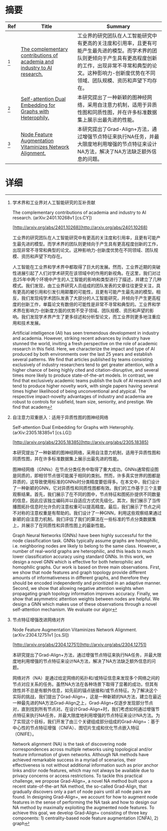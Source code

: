 # 摘要

| Ref | Title | Summary |
| --- | --- | --- |
| [^1] | [The complementary contributions of academia and industry to AI research.](http://arxiv.org/abs/2401.10268) | 工业界的研究团队在人工智能研究中有更高的关注度和引用率，且更有可能产生最先进的模型。而学术界的团队则更倾向于产生具有更高程度创新的工作，出现非常不寻常和典型的论文。这种影响力-创新度优势在不同领域、团队规模、资历和声望下均存在。 |
| [^2] | [Self-attention Dual Embedding for Graphs with Heterophily.](http://arxiv.org/abs/2305.18385) | 本研究提出了一种新颖的图神经网络，采用自注意力机制，适用于异质性图和同质性图，并在许多标准数据集上展示出最先进的性能。 |
| [^3] | [Node Feature Augmentation Vitaminizes Network Alignment.](http://arxiv.org/abs/2304.12751) | 本研究提出了Grad-Align+方法，通过增强节点特征来执行NA任务，并最大限度地利用增强的节点特征来设计NA方法，解决了NA方法缺乏额外信息的问题。 |

# 详细

[^1]: 学术界和工业界对人工智能研究的互补贡献

    The complementary contributions of academia and industry to AI research. (arXiv:2401.10268v1 [cs.CY])

    [http://arxiv.org/abs/2401.10268](http://arxiv.org/abs/2401.10268)

    工业界的研究团队在人工智能研究中有更高的关注度和引用率，且更有可能产生最先进的模型。而学术界的团队则更倾向于产生具有更高程度创新的工作，出现非常不寻常和典型的论文。这种影响力-创新度优势在不同领域、团队规模、资历和声望下均存在。

    

    人工智能在工业界和学术界中都取得了巨大的发展。然而，工业界近期的突破性进展引起了人们对学术研究在该领域中的作用的新视角。在这里，我们对过去25年中两个环境中产生的人工智能的影响和类型进行了描述，并建立了几种模式。我们发现，由工业界研究人员组成的团队发表的文章往往更受关注，具有更高的被引用和引发引用颠覆的可能性，且更有可能产生最先进的模型。相反，我们发现纯学术团队发表了大部分的人工智能研究，并倾向于产生更高程度的创新工作，单篇论文有数倍的可能性是非常不寻常和典型的。工业界和学术界在影响力-创新度方面的优势不受子领域、团队规模、资历和声望的影响。我们发现学术界产生了更多综述和分析型论文，而工业界则更多地注重应用和技术发展。

    Artificial intelligence (AI) has seen tremendous development in industry and academia. However, striking recent advances by industry have stunned the world, inviting a fresh perspective on the role of academic research in this field. Here, we characterize the impact and type of AI produced by both environments over the last 25 years and establish several patterns. We find that articles published by teams consisting exclusively of industry researchers tend to get greater attention, with a higher chance of being highly cited and citation-disruptive, and several times more likely to produce state-of-the-art models. In contrast, we find that exclusively academic teams publish the bulk of AI research and tend to produce higher novelty work, with single papers having several times higher likelihood of being unconventional and atypical. The respective impact-novelty advantages of industry and academia are robust to controls for subfield, team size, seniority, and prestige. We find that academ
    
[^2]: 自注意力双重嵌入：适用于异质性图的图神经网络

    Self-attention Dual Embedding for Graphs with Heterophily. (arXiv:2305.18385v1 [cs.LG])

    [http://arxiv.org/abs/2305.18385](http://arxiv.org/abs/2305.18385)

    本研究提出了一种新颖的图神经网络，采用自注意力机制，适用于异质性图和同质性图，并在许多标准数据集上展示出最先进的性能。

    

    图神经网络（GNNs）在节点分类任务中取得了重大成功。GNNs通常假设图是同质的，即相邻节点很可能属于相同的类别。然而，许多真实世界的图都是异质的，这导致使用标准的GNNs时分类精度要低得多。在本文中，我们设计了一种新颖的GNN，它对异质性和同质性图都有效。我们的工作基于三个主要观察结果。首先，我们展示了在不同的图中，节点特征和图拓扑提供不同数量的信息，因此应该独立编码并以自适应方式优先级化。其次，我们展示了当传播图拓扑信息时允许负的注意权重可以提高精度。最后，我们展示了节点之间不对称的注意权重是有帮助的。我们设计了一种GNN，利用这些观察结果通过新颖的自注意力机制。我们评估了我们的算法在一些标准的节点分类数据集上，并展示了在同质性和异质性图上的最新性能。

    Graph Neural Networks (GNNs) have been highly successful for the node classification task. GNNs typically assume graphs are homophilic, i.e. neighboring nodes are likely to belong to the same class. However, a number of real-world graphs are heterophilic, and this leads to much lower classification accuracy using standard GNNs. In this work, we design a novel GNN which is effective for both heterophilic and homophilic graphs. Our work is based on three main observations. First, we show that node features and graph topology provide different amounts of informativeness in different graphs, and therefore they should be encoded independently and prioritized in an adaptive manner. Second, we show that allowing negative attention weights when propagating graph topology information improves accuracy. Finally, we show that asymmetric attention weights between nodes are helpful. We design a GNN which makes use of these observations through a novel self-attention mechanism. We evaluate our algor
    
[^3]: 节点特征增强改进网络对齐

    Node Feature Augmentation Vitaminizes Network Alignment. (arXiv:2304.12751v1 [cs.SI])

    [http://arxiv.org/abs/2304.12751](http://arxiv.org/abs/2304.12751)

    本研究提出了Grad-Align+方法，通过增强节点特征来执行NA任务，并最大限度地利用增强的节点特征来设计NA方法，解决了NA方法缺乏额外信息的问题。

    

    网络对齐（NA）是通过给定网络的拓扑和/或特征信息来发现多个网络之间的节点对应关系的任务。虽然NA方法在各种场景下取得了显著的成功，但其有效性并不总是有额外信息，如先前的锚点链接和/或节点特征。为了解决这个实际的挑战，我们提出了Grad-Align+，这是一种新颖的NA方法，建立在最近一种最先进的NA方法Grad-Align之上，Grad-Align+仅逐步发现部分节点对，直到找到所有节点对。在设计Grad-Align+时，我们考虑如何通过增强节点特征来执行NA任务，并最大限度地利用增强的节点特征来设计NA方法。为了实现这个目标，我们开发了由三个关键组成部分组成的Grad-Align+：基于中心性的节点特征增强（CNFA）、图切片生成和优化节点嵌入特征（ONIFE）。

    Network alignment (NA) is the task of discovering node correspondences across multiple networks using topological and/or feature information of given networks. Although NA methods have achieved remarkable success in a myriad of scenarios, their effectiveness is not without additional information such as prior anchor links and/or node features, which may not always be available due to privacy concerns or access restrictions. To tackle this practical challenge, we propose Grad-Align+, a novel NA method built upon a recent state-of-the-art NA method, the so-called Grad-Align, that gradually discovers only a part of node pairs until all node pairs are found. In designing Grad-Align+, we account for how to augment node features in the sense of performing the NA task and how to design our NA method by maximally exploiting the augmented node features. To achieve this goal, we develop Grad-Align+ consisting of three key components: 1) centrality-based node feature augmentation (CNFA), 2) graph
    

